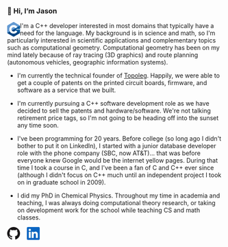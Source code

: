 ### 👋 Hi, I’m Jason

<a href="https://isocpp.org/"><img align="left" alt="C++ Logo" title="C++ Logo" width="30" height="34" src="images/cpp_logo.png"></a>
I'm a C++ developer interested in most domains that typically have a need for the language. My background is in science and math, so I'm particularly interested in scientific applications and complementary topics such as computational geometry. Computational geometry has been on my mind lately because of ray tracing (3D graphics) and route planning (autonomous vehicles, geographic information systems).

- I'm currently the technical founder of [Topoleg](https://www.topoleg.com/). Happily, we were able to get a couple of patents on the printed circuit boards, firmware, and software as a service that we built.

- I'm currently pursuing a C++ software development role as we have decided to sell the patents and hardware/software. We're not talking retirement price tags, so I'm not going to be heading off into the sunset any time soon.

- I've been programming for 20 years. Before college (so long ago I didn't bother to put it on LinkedIn), I started with a junior database developer role with the phone company (SBC, now AT&T)... that was before everyone knew Google would be the internet yellow pages. During that time I took a course in C, and I've been a fan of C and C++ ever since (although I didn't focus on C++ much until an independent project I took on in graduate school in 2009).

- I did my PhD in Chemical Physics. Throughout my time in academia and teaching, I was always doing computational theory research, or taking on development work for the school while teaching CS and math classes.

<a href="https://github.com/jason-m-reich"><img alt="GitHub" title="GitHub" height="30" width="30" src="images/github.jpg"></a> &nbsp;&nbsp;
<a href="https://www.linkedin.com/in/jason-reich/"><img alt="LinkedIn" title="LinkedIn" height="30" width="30" src="images/linkedin.jpg"></a>

<!---
jason-m-reich/jason-m-reich is a ✨ special ✨ repository because its `README.md` (this file) appears on your GitHub profile.
You can click the Preview link to take a look at your changes.
--->
